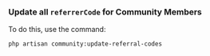 ### Update all `referrerCode` for Community Members

To do this, use the command:

```bash
php artisan community:update-referral-codes
```

